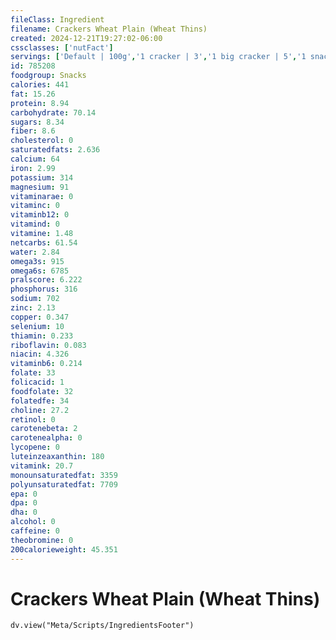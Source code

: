 ```yaml
---
fileClass: Ingredient
filename: Crackers Wheat Plain (Wheat Thins)
created: 2024-12-21T19:27:02-06:00
cssclasses: ['nutFact']
servings: ['Default | 100g','1 cracker | 3','1 big cracker | 5','1 snack stick | 2','1 small or medium single serving bag | 45','1 large single serving bag | 85','1 cup, nfs | 50']
id: 785208
foodgroup: Snacks
calories: 441
fat: 15.26
protein: 8.94
carbohydrate: 70.14
sugars: 8.34
fiber: 8.6
cholesterol: 0
saturatedfats: 2.636
calcium: 64
iron: 2.99
potassium: 314
magnesium: 91
vitaminarae: 0
vitaminc: 0
vitaminb12: 0
vitamind: 0
vitamine: 1.48
netcarbs: 61.54
water: 2.84
omega3s: 915
omega6s: 6785
pralscore: 6.222
phosphorus: 316
sodium: 702
zinc: 2.13
copper: 0.347
selenium: 10
thiamin: 0.233
riboflavin: 0.083
niacin: 4.326
vitaminb6: 0.214
folate: 33
folicacid: 1
foodfolate: 32
folatedfe: 34
choline: 27.2
retinol: 0
carotenebeta: 2
carotenealpha: 0
lycopene: 0
luteinzeaxanthin: 180
vitamink: 20.7
monounsaturatedfat: 3359
polyunsaturatedfat: 7709
epa: 0
dpa: 0
dha: 0
alcohol: 0
caffeine: 0
theobromine: 0
200calorieweight: 45.351
---
```


# Crackers Wheat Plain (Wheat Thins)

```dataviewjs
dv.view("Meta/Scripts/IngredientsFooter")
```